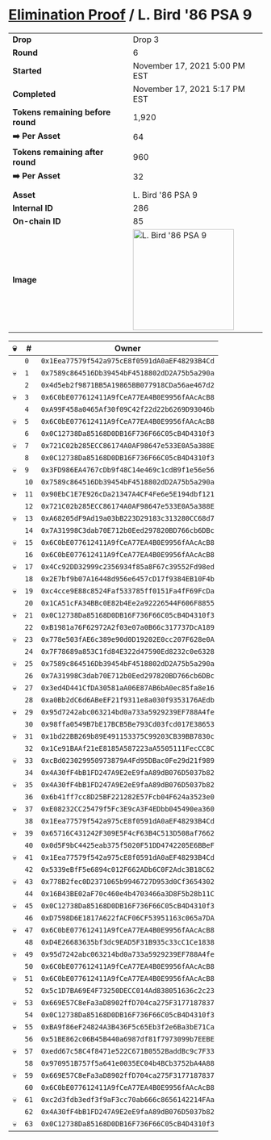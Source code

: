 # [Elimination Proof](./readme.md) / L. Bird &#039;86 PSA 9

|||
|---|---|
| **Drop** | Drop 3 |
| **Round** | 6 |
| **Started** | November 17, 2021 5:00 PM EST |
| **Completed** | November 17, 2021 5:17 PM EST |
| **Tokens remaining before round** | 1,920 |
| **➡️ Per Asset** | 64 |
| **Tokens remaining after round** | 960 |
| **➡️ Per Asset** | 32 |
| | |
| **Asset** | L. Bird &#039;86 PSA 9 |
| **Internal ID** | 286 |
| **On-chain ID** | 85 |
| **Image** | <img src="https://tcdn.blokpax.com/94d9199b-dc67-4992-8e23-c953cea68779/81b4a115c170129150787944ba52af0b0120580534fc1998ccd09332d9c38ccf.jpg" height="200" alt="L. Bird &#039;86 PSA 9" /> |


| 💀 | # | Owner |
| --- | --- | --- |
|  | `0` | `0x1Eea77579f542a975cE8f0591dA0aEF48293B4Cd` |
| 💀 | `1` | `0x7589c864516Db39454bF4518802dD2A75b5a290a` |
|  | `2` | `0x4d5eb2f9871BB5A19865BB077918CDa56ae467d2` |
| 💀 | `3` | `0x6C0bE077612411A9fCeA77EA4B0E9956fAAcAcB8` |
|  | `4` | `0xA99F458a0465Af30f09C42f22d22b6269D93046b` |
| 💀 | `5` | `0x6C0bE077612411A9fCeA77EA4B0E9956fAAcAcB8` |
|  | `6` | `0x0C12738Da85168D0DB16F736F66C05cB4D4310f3` |
| 💀 | `7` | `0x721C02b285ECC86174A0AF98647e533E0A5a388E` |
|  | `8` | `0x0C12738Da85168D0DB16F736F66C05cB4D4310f3` |
| 💀 | `9` | `0x3FD986EA4767cDb9f48C14e469c1cdB9f1e56e56` |
|  | `10` | `0x7589c864516Db39454bF4518802dD2A75b5a290a` |
| 💀 | `11` | `0x90EbC1E7E926cDa21347A4CF4Fe6e5E194dbf121` |
|  | `12` | `0x721C02b285ECC86174A0AF98647e533E0A5a388E` |
| 💀 | `13` | `0xA68205dF9Ad19a03bB223D29183c313280CC68d7` |
|  | `14` | `0x7A31998C3dab70E712b0Eed297820BD766cb6DBc` |
| 💀 | `15` | `0x6C0bE077612411A9fCeA77EA4B0E9956fAAcAcB8` |
|  | `16` | `0x6C0bE077612411A9fCeA77EA4B0E9956fAAcAcB8` |
| 💀 | `17` | `0x4Cc92DD32999c2356934f85a8F67c39552Fd98ed` |
|  | `18` | `0x2E7bf9b07A16448d956e6457cD17f9384EB10F4b` |
| 💀 | `19` | `0xc4cce9E88c8524Faf533785ff0151Fa4fF69FcDa` |
|  | `20` | `0x1CA51cFA34BBc0E82b4Ee2a92226544F606F8855` |
| 💀 | `21` | `0x0C12738Da85168D0DB16F736F66C05cB4D4310f3` |
|  | `22` | `0xB1981a76F62972A2f03e07a0B66c317737DcA189` |
| 💀 | `23` | `0x778e503fAE6c389e90d0D19202E0cc207F628e0A` |
|  | `24` | `0x7F78689a853C1fd84E322d47590Ed8232c0e6328` |
| 💀 | `25` | `0x7589c864516Db39454bF4518802dD2A75b5a290a` |
|  | `26` | `0x7A31998C3dab70E712b0Eed297820BD766cb6DBc` |
| 💀 | `27` | `0x3ed4D441CfDA30581aA06E87AB6bA0ec85fa8e16` |
|  | `28` | `0xa0Bb2dC6d6ABeEF21f9311e8a030f9353176AEdb` |
| 💀 | `29` | `0x95d7242abc063214bd0a733a5929239EF788A4fe` |
|  | `30` | `0x98ffa0549B7bE17BCB5Be793Cd03fcd017E38653` |
| 💀 | `31` | `0x1bd22BB269b89E491153375C99203CB39BB7830c` |
|  | `32` | `0x1Ce91BAAf21eE8185A587223aA5505111FecCC8C` |
| 💀 | `33` | `0xcBd023029950973879A4Fd95DBac0Fe29d21f989` |
|  | `34` | `0x4A30fF4bB1FD247A9E2eE9faA89dB076D5037b82` |
| 💀 | `35` | `0x4A30fF4bB1FD247A9E2eE9faA89dB076D5037b82` |
|  | `36` | `0x6b41ff7cc8D25BF221282E57Fcb04F624a3523e0` |
| 💀 | `37` | `0xE08232CC25479f5Fc3E9cA3F4EDbb045490ea360` |
|  | `38` | `0x1Eea77579f542a975cE8f0591dA0aEF48293B4Cd` |
| 💀 | `39` | `0x65716C431242F309E5F4cF63B4C513D508af7662` |
|  | `40` | `0x0d5F9bC4425eab375f5020F51DD4742205E6BBeF` |
| 💀 | `41` | `0x1Eea77579f542a975cE8f0591dA0aEF48293B4Cd` |
|  | `42` | `0x5339eBfF5e6894c012F662ADb6C0F2Adc3B18C62` |
| 💀 | `43` | `0x778B2fec0D2371065b9946727D953d0Cf3654302` |
|  | `44` | `0x16B43BE02aF70c460e4b4703466a3D8F5b28b11C` |
| 💀 | `45` | `0x0C12738Da85168D0DB16F736F66C05cB4D4310f3` |
|  | `46` | `0xD7598D6E1817A622fACF06CF53951163c065a7DA` |
| 💀 | `47` | `0x6C0bE077612411A9fCeA77EA4B0E9956fAAcAcB8` |
|  | `48` | `0xD4E26683635bf3dc9EAD5F31B935c33cC1Ce1838` |
| 💀 | `49` | `0x95d7242abc063214bd0a733a5929239EF788A4fe` |
|  | `50` | `0x6C0bE077612411A9fCeA77EA4B0E9956fAAcAcB8` |
| 💀 | `51` | `0x6C0bE077612411A9fCeA77EA4B0E9956fAAcAcB8` |
|  | `52` | `0x5c1D7BA69E4F73250DECC014Ad838051636c2c23` |
| 💀 | `53` | `0x669E57C8eFa3aD8902ffD704ca275F3177187837` |
|  | `54` | `0x0C12738Da85168D0DB16F736F66C05cB4D4310f3` |
| 💀 | `55` | `0xBA9f86eF24824A3B436F5c65Eb3f2e6Ba3bE71Ca` |
|  | `56` | `0x51BE862c06B45B440a6987df81f7973099b7EEBE` |
| 💀 | `57` | `0xedd67c58C4f8471e522C671B0552BaddBc9c7F33` |
|  | `58` | `0x970951B757f5a641e0035EC04b4BCb3752bA4A88` |
| 💀 | `59` | `0x669E57C8eFa3aD8902ffD704ca275F3177187837` |
|  | `60` | `0x6C0bE077612411A9fCeA77EA4B0E9956fAAcAcB8` |
| 💀 | `61` | `0xc2d3fdb3edf3f9aF3cc70ab666c8656142214FAa` |
|  | `62` | `0x4A30fF4bB1FD247A9E2eE9faA89dB076D5037b82` |
| 💀 | `63` | `0x0C12738Da85168D0DB16F736F66C05cB4D4310f3` |
